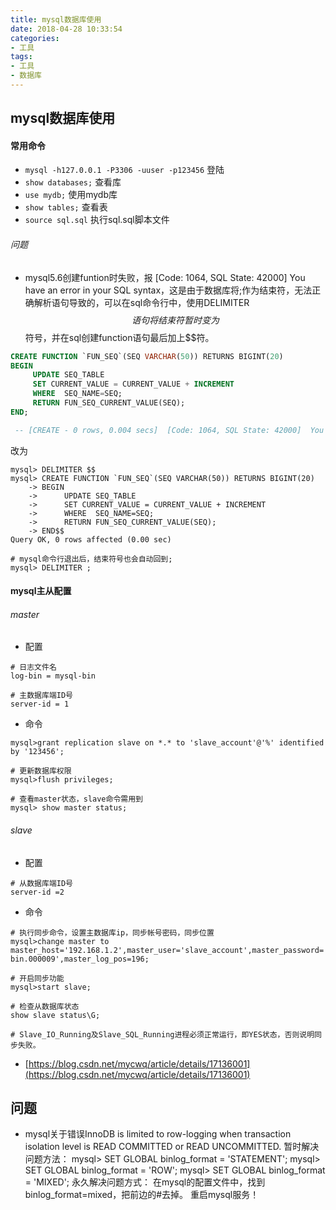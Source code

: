 ```yaml
---
title: mysql数据库使用
date: 2018-04-28 10:33:54
categories: 
- 工具
tags:
- 工具
- 数据库
---
```


## mysql数据库使用


#### 常用命令

- `mysql -h127.0.0.1 -P3306 -uuser -p123456` 登陆
- `show databases;` 查看库
- `use mydb;` 使用mydb库
- `show tables;` 查看表
- `source sql.sql` 执行sql.sql脚本文件



###### 问题

- mysql5.6创建funtion时失败，报 [Code: 1064, SQL State: 42000]  You have an error in your SQL syntax，这是由于数据库将;作为结束符，无法正确解析语句导致的，可以在sql命令行中，使用DELIMITER $$语句将结束符暂时变为$$符号，并在sql创建function语句最后加上$$符。

```sql
CREATE FUNCTION `FUN_SEQ`(SEQ VARCHAR(50)) RETURNS BIGINT(20)
BEGIN
     UPDATE SEQ_TABLE
     SET CURRENT_VALUE = CURRENT_VALUE + INCREMENT
     WHERE  SEQ_NAME=SEQ;
     RETURN FUN_SEQ_CURRENT_VALUE(SEQ);
END;

 -- [CREATE - 0 rows, 0.004 secs]  [Code: 1064, SQL State: 42000]  You have an error in your SQL syntax; check the manual that corresponds to your MySQL server version for the right syntax to use near '' at line 5
```
改为
```shell
mysql> DELIMITER $$
mysql> CREATE FUNCTION `FUN_SEQ`(SEQ VARCHAR(50)) RETURNS BIGINT(20)
    -> BEGIN
    ->      UPDATE SEQ_TABLE
    ->      SET CURRENT_VALUE = CURRENT_VALUE + INCREMENT
    ->      WHERE  SEQ_NAME=SEQ;
    ->      RETURN FUN_SEQ_CURRENT_VALUE(SEQ);
    -> END$$
Query OK, 0 rows affected (0.00 sec)

# mysql命令行退出后，结束符号也会自动回到;
mysql> DELIMITER ; 
```


#### mysql主从配置

###### master
- 配置
```
# 日志文件名  
log-bin = mysql-bin  
  
# 主数据库端ID号  
server-id = 1
```

- 命令
```
mysql>grant replication slave on *.* to 'slave_account'@'%' identified by '123456';  
  
# 更新数据库权限  
mysql>flush privileges;

# 查看master状态，slave命令需用到
mysql> show master status;  
```

###### slave

- 配置

```
# 从数据库端ID号  
server-id =2 
```



- 命令

```
# 执行同步命令，设置主数据库ip，同步帐号密码，同步位置  
mysql>change master to master_host='192.168.1.2',master_user='slave_account',master_password='123456',master_log_file='mysql-bin.000009',master_log_pos=196;  
  
# 开启同步功能  
mysql>start slave; 

# 检查从数据库状态
show slave status\G;  

# Slave_IO_Running及Slave_SQL_Running进程必须正常运行，即YES状态，否则说明同步失败。
```


- [https://blog.csdn.net/mycwq/article/details/17136001](https://blog.csdn.net/mycwq/article/details/17136001)



## 问题

- mysql关于错误InnoDB is limited to row-logging when transaction isolation level is READ COMMITTED or READ UNCOMMITTED.
暂时解决问题方法：
mysql> 
SET GLOBAL binlog_format = 'STATEMENT';
mysql> 
SET GLOBAL binlog_format = 'ROW';
mysql> 
SET GLOBAL binlog_format = 'MIXED';
永久解决问题方式：
在mysql的配置文件中，找到binlog_format=mixed，把前边的#去掉。
重启mysql服务！